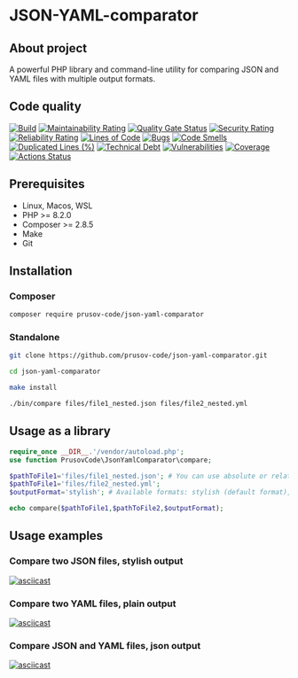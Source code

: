 # JSON-YAML-comparator

## About project
A powerful PHP library and command-line utility for comparing JSON and YAML files with multiple output formats.

## Code quality
[![Build](https://github.com/prusov-code/php-project-48/actions/workflows/build.yml/badge.svg)](https://github.com/prusov-code/php-project-48/actions/workflows/build.yml)
[![Maintainability Rating](https://sonarcloud.io/api/project_badges/measure?project=prusov-code_php-project-48&metric=sqale_rating)](https://sonarcloud.io/summary/new_code?id=prusov-code_php-project-48)
[![Quality Gate Status](https://sonarcloud.io/api/project_badges/measure?project=prusov-code_php-project-48&metric=alert_status)](https://sonarcloud.io/summary/new_code?id=prusov-code_php-project-48)
[![Security Rating](https://sonarcloud.io/api/project_badges/measure?project=prusov-code_php-project-48&metric=security_rating)](https://sonarcloud.io/summary/new_code?id=prusov-code_php-project-48)
[![Reliability Rating](https://sonarcloud.io/api/project_badges/measure?project=prusov-code_php-project-48&metric=reliability_rating)](https://sonarcloud.io/summary/new_code?id=prusov-code_php-project-48)
[![Lines of Code](https://sonarcloud.io/api/project_badges/measure?project=prusov-code_php-project-48&metric=ncloc)](https://sonarcloud.io/summary/new_code?id=prusov-code_php-project-48)
[![Bugs](https://sonarcloud.io/api/project_badges/measure?project=prusov-code_php-project-48&metric=bugs)](https://sonarcloud.io/summary/new_code?id=prusov-code_php-project-48)
[![Code Smells](https://sonarcloud.io/api/project_badges/measure?project=prusov-code_php-project-48&metric=code_smells)](https://sonarcloud.io/summary/new_code?id=prusov-code_php-project-48)
[![Duplicated Lines (%)](https://sonarcloud.io/api/project_badges/measure?project=prusov-code_php-project-48&metric=duplicated_lines_density)](https://sonarcloud.io/summary/new_code?id=prusov-code_php-project-48)
[![Technical Debt](https://sonarcloud.io/api/project_badges/measure?project=prusov-code_php-project-48&metric=sqale_index)](https://sonarcloud.io/summary/new_code?id=prusov-code_php-project-48)
[![Vulnerabilities](https://sonarcloud.io/api/project_badges/measure?project=prusov-code_php-project-48&metric=vulnerabilities)](https://sonarcloud.io/summary/new_code?id=prusov-code_php-project-48)
[![Coverage](https://sonarcloud.io/api/project_badges/measure?project=prusov-code_php-project-48&metric=coverage)](https://sonarcloud.io/summary/new_code?id=prusov-code_php-project-48)
[![Actions Status](https://github.com/prusov-code/php-project-48/actions/workflows/hexlet-check.yml/badge.svg)](https://github.com/prusov-code/php-project-48/actions)


## Prerequisites
- Linux, Macos, WSL
- PHP >= 8.2.0
- Composer >= 2.8.5
- Make
- Git

## Installation
### Composer
```bash
composer require prusov-code/json-yaml-comparator
```
### Standalone

```bash
git clone https://github.com/prusov-code/json-yaml-comparator.git

cd json-yaml-comparator

make install

./bin/compare files/file1_nested.json files/file2_nested.yml
```

## Usage as a library
```php
require_once __DIR__.'/vendor/autoload.php';
use function PrusovCode\JsonYamlComparator\compare;

$pathToFile1='files/file1_nested.json'; # You can use absolute or relative path
$pathToFile1='files/file2_nested.yml';
$outputFormat='stylish'; # Available formats: stylish (default format), plain, json

echo compare($pathToFile1,$pathToFile2,$outputFormat); 
```

## Usage examples
### Compare two JSON files, stylish output
[![asciicast](https://asciinema.org/a/6vAtWBmLfq6jPk7A4CpbpIgW3.svg)](https://asciinema.org/a/6vAtWBmLfq6jPk7A4CpbpIgW3)

### Compare two YAML files, plain output
[![asciicast](https://asciinema.org/a/aLn5d1aQzGuyCcI4HFRVhrtzL.svg)](https://asciinema.org/a/aLn5d1aQzGuyCcI4HFRVhrtzL)

### Compare JSON and YAML files, json output
[![asciicast](https://asciinema.org/a/Ivnc1o5VjFyjDmKg5G8hmzv6S.svg)](https://asciinema.org/a/Ivnc1o5VjFyjDmKg5G8hmzv6S)
